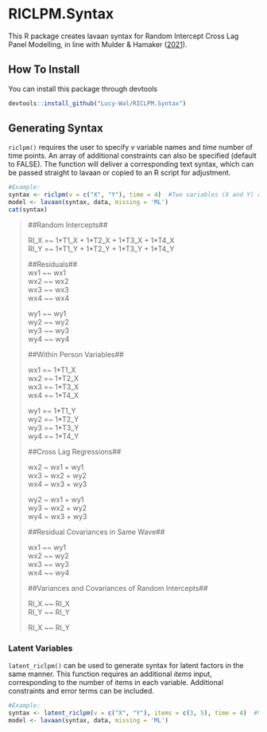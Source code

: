 # RICLPM.Syntax

This R package creates lavaan syntax for Random Intercept Cross Lag Panel Modelling, in line with Mulder & Hamaker ([2021](https://doi.org/10.1080/10705511.2020.1784738)). 

## How To Install

You can install this package through devtools

```r
devtools::install_github("Lucy-Wal/RICLPM.Syntax")
```

## Generating Syntax
`riclpm()` requires the user to specify *v* variable names and *time* number of time points. An array of additional constraints can also be specified (default to FALSE).
The function will deliver a corresponding text syntax, which can be passed straight to lavaan or copied to an R script for adjustment.

```r
#Example:
syntax <- riclpm(v = c("X", "Y"), time = 4)  #Two variables (X and Y) recorded at 4 time points
model <- lavaan(syntax, data, missing = 'ML')
cat(syntax)
```

> ##Random Intercepts##   
>  
> RI_X =~  1\*T1_X +  1\*T2_X +  1\*T3_X +  1\*T4_X   
> RI_Y =~  1\*T1_Y +  1\*T2_Y +  1\*T3_Y +  1\*T4_Y   
>  
> ##Residuals##   
> wx1 ~~ wx1   
> wx2 ~~ wx2   
> wx3 ~~ wx3   
> wx4 ~~ wx4   
>   
> wy1 ~~ wy1   
> wy2 ~~ wy2   
> wy3 ~~ wy3   
> wy4 ~~ wy4   
>   
>   
> ##Within Person Variables##   
>   
> wx1 =~ 1\*T1_X   
> wx2 =~ 1\*T2_X   
> wx3 =~ 1\*T3_X   
> wx4 =~ 1\*T4_X   
>    
> wy1 =~ 1\*T1_Y   
> wy2 =~ 1\*T2_Y   
> wy3 =~ 1\*T3_Y   
> wy4 =~ 1\*T4_Y   
> 
> ##Cross Lag Regressions## 
>   
> wx2 ~ wx1 + wy1   
> wx3 ~ wx2 + wy2   
> wx4 ~ wx3 + wy3   
>   
> wy2 ~ wx1 + wy1     
> wy3 ~ wx2 + wy2     
> wy4 ~ wx3 + wy3   
>   
> ##Residual Covariances in Same Wave##   
>   
> wx1 ~~ wy1   
> wx2 ~~ wy2   
> wx3 ~~ wy3     
> wx4 ~~ wy4   
>   
> ##Variances and Covariances of Random Intercepts##   
>   
> RI_X ~~ RI_X   
> RI_Y ~~ RI_Y   
>   
> RI_X ~~ RI_Y  


### Latent Variables
`latent_riclpm()` can be used to generate syntax for latent factors in the same manner. This function requires an additional *items* input, corresponding to the number of items in each variable.
Additional constraints and error terms can be included. 

```r
#Example:
syntax <- latent_riclpm(v = c("X", "Y"), items = c(3, 5), time = 4)  #Variable X is measured by 3 items, variabale Y is measured by 5 items, across 4 time points
model <- lavaan(syntax, data, missing = 'ML')
```

